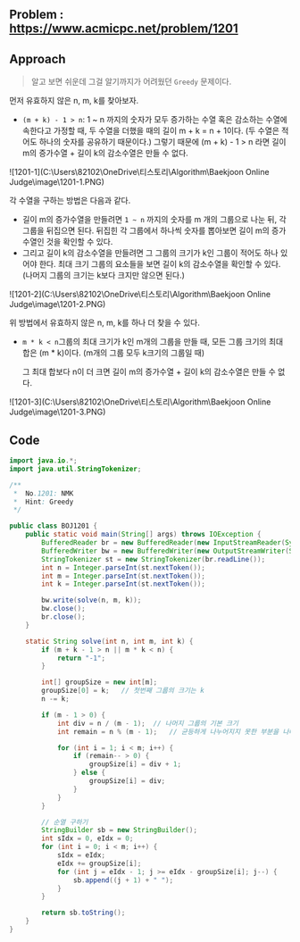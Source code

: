 ## Problem : https://www.acmicpc.net/problem/1201

## Approach

> 알고 보면 쉬운데 그걸 알기까지가 어려웠던 `Greedy` 문제이다.



먼저 유효하지 않은 n, m, k를 찾아보자.

- `(m + k) - 1 > n`: 1 ~ n 까지의 숫자가 모두 증가하는 수열 혹은 감소하는 수열에 속한다고 가정할 때, 두 수열을 더했을 때의 길이 m + k = n + 1이다. 
  (두 수열은 적어도 하나의 숫자를 공유하기 때문이다.)
  그렇기 때문에 (m + k) - 1 > n 라면 길이 m의 증가수열 + 길이 k의 감소수열은 만들 수 없다.

![1201-1](C:\Users\82102\OneDrive\티스토리\Algorithm\Baekjoon Online Judge\image\1201-1.PNG)



각 수열을 구하는 방법은 다음과 같다.

- 길이 m의 증가수열을 만들려면 `1 ~ n` 까지의 숫자를 m 개의 그룹으로 나눈 뒤, 각 그룹을 뒤집으면 된다. 뒤집힌 각 그룹에서 하나씩 숫자를 뽑아보면 길이 m의 증가수열인 것을 확인할 수 있다.
- 그리고 길이 k의 감소수열을 만들려면 그 그룹의 크기가 k인 그룹이 적어도 하나 있어야 한다. 최대 크기 그룹의 요소들을 보면 길이 k의 감소수열을 확인할 수 있다.
  (나머지 그룹의 크기는 k보다 크지만 않으면 된다.)

![1201-2](C:\Users\82102\OneDrive\티스토리\Algorithm\Baekjoon Online Judge\image\1201-2.PNG)



위 방법에서 유효하지 않은 n, m, k를 하나 더 찾을 수 있다.

- `m * k < n`그룹의 최대 크기가 k인 m개의 그룹을 만들 때, 모든 그룹 크기의 최대 합은 (m * k)이다. 
  (m개의 그룹 모두 k크기의 그룹일 때)

  그 최대 합보다 n이 더 크면 길이 m의 증가수열 + 길이 k의 감소수열은 만들 수 없다.

![1201-3](C:\Users\82102\OneDrive\티스토리\Algorithm\Baekjoon Online Judge\image\1201-3.PNG)



## Code

```java
import java.io.*;
import java.util.StringTokenizer;

/**
 *  No.1201: NMK
 *  Hint: Greedy
 */

public class BOJ1201 {
    public static void main(String[] args) throws IOException {
        BufferedReader br = new BufferedReader(new InputStreamReader(System.in));
        BufferedWriter bw = new BufferedWriter(new OutputStreamWriter(System.out));
        StringTokenizer st = new StringTokenizer(br.readLine());
        int n = Integer.parseInt(st.nextToken());
        int m = Integer.parseInt(st.nextToken());
        int k = Integer.parseInt(st.nextToken());

        bw.write(solve(n, m, k));
        bw.close();
        br.close();
    }

    static String solve(int n, int m, int k) {
        if (m + k - 1 > n || m * k < n) {
            return "-1";
        }

        int[] groupSize = new int[m];
        groupSize[0] = k;   // 첫번째 그룹의 크기는 k
        n -= k;

        if (m - 1 > 0) {
            int div = n / (m - 1);  // 나머지 그룹의 기본 크기
            int remain = n % (m - 1);   // 균등하게 나누어지지 못한 부분을 나머지 그룹에 재분배하기 위함

            for (int i = 1; i < m; i++) {
                if (remain-- > 0) {
                    groupSize[i] = div + 1;
                } else {
                    groupSize[i] = div;
                }
            }
        }

        // 순열 구하기
        StringBuilder sb = new StringBuilder();
        int sIdx = 0, eIdx = 0;
        for (int i = 0; i < m; i++) {
            sIdx = eIdx;
            eIdx += groupSize[i];
            for (int j = eIdx - 1; j >= eIdx - groupSize[i]; j--) {
                sb.append((j + 1) + " ");
            }
        }

        return sb.toString();
    }
}
```

